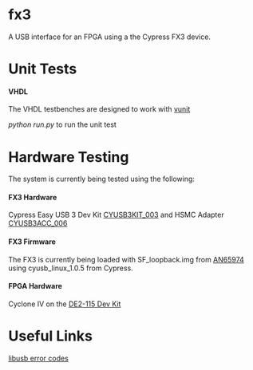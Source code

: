 # fx3
A USB interface for an FPGA using a the Cypress FX3 device.

# Unit Tests
#### VHDL
The VHDL testbenches are designed to work with [vunit](https://github.com/VUnit/vunit)

*python run.py* to run the unit test

# Hardware Testing
The system is currently being tested using the following:
#### FX3 Hardware
Cypress Easy USB 3 Dev Kit [CYUSB3KIT_003](https://www.cypress.com/documentation/development-kitsboards/cyusb3kit-003-ez-usb-fx3-superspeed-explorer-kit) and HSMC Adapter [CYUSB3ACC_006](https://www.cypress.com/documentation/development-kitsboards/cyusb3acc-006-hsmc-interconnect-board-ez-usb-fx3-superspeed)
#### FX3 Firmware
The FX3 is currently being loaded with SF_loopback.img from [AN65974](https://www.cypress.com/documentation/application-notes/an65974-designing-ez-usb-fx3-slave-fifo-interface) using cyusb_linux_1.0.5 from Cypress.
#### FPGA Hardware
Cyclone IV on the [DE2-115 Dev Kit](https://www.terasic.com.tw/cgi-bin/page/archive.pl?Language=English&No=502)

# Useful Links
[libusb error codes](http://libusb.sourceforge.net/api-1.0/group__libusb__misc.html)
